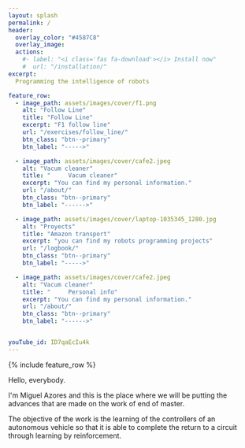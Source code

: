 ```yaml
---
layout: splash
permalink: /
header:
  overlay_color: "#4587C8"
  overlay_image:
  actions:
    #- label: "<i class='fas fa-download'></i> Install now"
    #  url: "/installation/"
excerpt:
  Programming the intelligence of robots

feature_row:
  - image_path: assets/images/cover/f1.png
    alt: "Follow Line"
    title: "Follow Line"
    excerpt: "F1 follow line"
    url: "/exercises/follow_line/"
    btn_class: "btn--primary"
    btn_label: "----->"

  - image_path: assets/images/cover/cafe2.jpeg
    alt: "Vacum cleaner"
    title: "     Vacum cleaner"
    excerpt: "You can find my personal information."
    url: "/about/"
    btn_class: "btn--primary"
    btn_label: "------>"   

  - image_path: assets/images/cover/laptop-1035345_1280.jpg
    alt: "Proyects"
    title: "Amazon transport"
    excerpt: "you can find my robots programming projects"
    url: "/logbook/"
    btn_class: "btn--primary"
    btn_label: "----->"

  - image_path: assets/images/cover/cafe2.jpeg
    alt: "Vacum cleaner"
    title: "     Personal info"
    excerpt: "You can find my personal information."
    url: "/about/"
    btn_class: "btn--primary"
    btn_label: "------>"   


youTube_id: ID7qaEcIu4k
---
```


{% include feature_row %}

Hello, everybody.

I'm Miguel Azores and this is the place where we will be putting the advances that are made on the work of end of master.

The objective of the work is the learning of the controllers of an autonomous vehicle so that it is able to complete the return to a circuit through learning by reinforcement.
